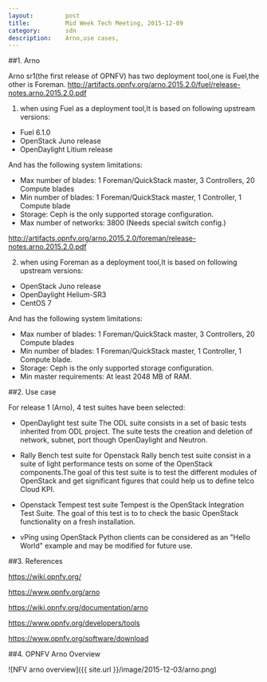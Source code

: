 ```yaml
---
layout:         post
title:          Mid Week Tech Meeting, 2015-12-09
category:       sdn
description:    Arno,use cases,
---
```


##1. Arno

Arno sr1(the first release of OPNFV) has two deployment tool,one is Fuel,the other is Foreman.
http://artifacts.opnfv.org/arno.2015.2.0/fuel/release-notes.arno.2015.2.0.pdf 

1) when using Fuel as a deployment tool,It is based on following upstream versions:


* Fuel 6.1.0
* OpenStack Juno release
* OpenDaylight Litium release

And has the following system limitations:

  
* Max number of blades: 1 Foreman/QuickStack master, 3 Controllers, 20 Compute blades
* Min number of blades: 1 Foreman/QuickStack master, 1 Controller, 1 Compute blade
* Storage: Ceph is the only supported storage configuration.
* Max number of networks: 3800 (Needs special switch config.)

http://artifacts.opnfv.org/arno.2015.2.0/foreman/release-notes.arno.2015.2.0.pdf 

2) when using Foreman as a deployment tool,It is based on following upstream versions:


* OpenStack Juno release
* OpenDaylight Helium-SR3
* CentOS 7

And has the following system limitations:


* Max number of blades: 1 Foreman/QuickStack master, 3 Controllers, 20 Compute blades
* Min number of blades: 1 Foreman/QuickStack master, 1 Controller, 1 Compute blade.
* Storage: Ceph is the only supported storage configuration.
* Min master requirements: At least 2048 MB of RAM.

##2. Use case

For release 1 (Arno), 4 test suites have been selected:


* OpenDaylight test suite 
The ODL suite consists in a set of basic tests inherited from ODL project. The suite tests the creation and deletion of network, subnet, port though OpenDaylight and Neutron.

* Rally Bench test suite for Openstack
Rally bench test suite consist in a suite of light performance tests on some of the OpenStack components.The goal of this test suite is to test the different modules of OpenStack and get significant figures that could help us to define telco Cloud KPI.

* Openstack Tempest test suite 
Tempest is the OpenStack Integration Test Suite. The goal of this test is to to check the basic OpenStack functionality on a fresh installation.

* vPing using OpenStack Python clients can be considered as an "Hello World" example and may be modified for future use.

##3. References

  https://wiki.opnfv.org/
  
  https://www.opnfv.org/arno 
  
  https://wiki.opnfv.org/documentation/arno 
  
  https://www.opnfv.org/developers/tools 
  
  https://www.opnfv.org/software/download 

##4. OPNFV Arno Overview

![NFV arno overview]({{ site.url }}/image/2015-12-03/arno.png)
